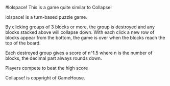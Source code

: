 #lolspace!
This is a game quite similar to Collapse!

lolspace! is a turn-based puzzle game.

By clicking groups of 3 blocks or more, the group is destroyed and any
blocks stacked above will collapse down.  With each click a new row of
blocks appear from the bottom, the game is over when the blocks reach the
top of the board.

Each destroyed group gives a score of n^1.5 where n is the number of blocks,
the decimal part always rounds down.

Players compete to beat the high score

Collapse! is copyright of GameHouse.
